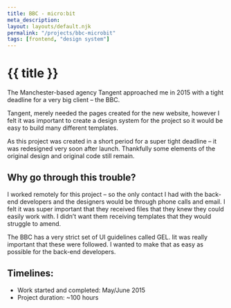 ```yaml
---
title: BBC - micro:bit
meta_description:
layout: layouts/default.njk
permalink: "/projects/bbc-microbit"
tags: [frontend, "design system"]
---
```


# {{ title }}

The Manchester-based agency Tangent approached me in 2015 with a tight deadline for a very big client – the BBC.

Tangent, merely needed the pages created for the new website, however I felt it was important to create a design system for the project so it would be easy to build many different templates.

As this project was created in a short period for a super tight deadline – it was redesigned very soon after launch. Thankfully some elements of the original design and original code still remain.

## Why go through this trouble?

I worked remotely for this project – so the only contact I had with the back-end developers and the designers would be through phone calls and email. I felt it was super important that they received files that they knew they could easily work with. I didn’t want them receiving templates that they would struggle to amend.

The BBC has a very strict set of UI guidelines called GEL. Iit was really important that these were followed. I wanted to make that as easy as possible for the back-end developers.

## Timelines:

- Work started and completed: May/June 2015
- Project duration: ~100 hours
